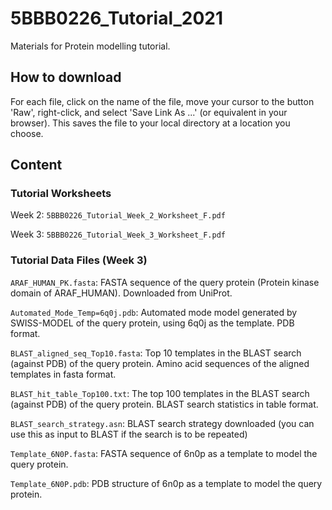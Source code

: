 # 5BBB0226_Tutorial_2021

Materials for Protein modelling tutorial.

## How to download

For each file, click on the name of the file, move your cursor to the button 'Raw', right-click, and select 'Save Link As ...' (or equivalent in your browser). This saves the file to your local directory at a location you choose.

## Content

### Tutorial Worksheets

Week 2: `5BBB0226_Tutorial_Week_2_Worksheet_F.pdf`

Week 3: `5BBB0226_Tutorial_Week_3_Worksheet_F.pdf`

### Tutorial Data Files (Week 3)

`ARAF_HUMAN_PK.fasta`: FASTA sequence of the query protein (Protein kinase domain of ARAF_HUMAN). Downloaded from UniProt.

`Automated_Mode_Temp=6q0j.pdb`: Automated mode model generated by SWISS-MODEL of the query protein, using 6q0j as the template. PDB format.

`BLAST_aligned_seq_Top10.fasta`: Top 10 templates in the BLAST search (against PDB) of the query protein. Amino acid sequences of the aligned templates in fasta format.

`BLAST_hit_table_Top100.txt`: The top 100 templates in the BLAST search (against PDB) of the query protein. BLAST search statistics in table format.

`BLAST_search_strategy.asn`: BLAST search strategy downloaded (you can use this as input to BLAST if the search is to be repeated)

`Template_6N0P.fasta`: FASTA sequence of 6n0p as a template to model the query protein. 

`Template_6N0P.pdb`: PDB structure of 6n0p as a template to model the query protein.
